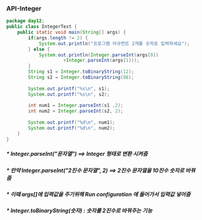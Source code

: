 ### API-Integer

```java
package day12;
public class IntegerTest {
	public static void main(String[] args) {
		if(args.length != 2) {
			System.out.println("프로그램 아규먼트 2개를 숫자로 입력하세요");
		} else {
			System.out.println(Integer.parseInt(args[0])
					 +Integer.parseInt(args[1]));
		}
		String s1 = Integer.toBinaryString(12);
		String s2 = Integer.toBinaryString(88);
	    
		System.out.printf("%s\n", s1);
		System.out.printf("%s\n", s2);
		
		int num1 = Integer.parseInt(s1 ,2);
		int num2 = Integer.parseInt(s2, 2);
		
		System.out.printf("%d\n", num1);
		System.out.printf("%d\n", num2);
	}
}
```

##### * Integer.parseInt("문자열") ==> Integer 형태로 변환 시켜줌

##### * 만약 Integer.parseInt("2진수 문자열", 2) ==> 2진수 문자열을 10진수 숫자로 바꿔줌

##### * 이때 args[]에 입력값을 주기위해 Run configuration 에 들어가서 입력값 넣어줌

##### * Integer.toBinaryString(숫자) : 숫자를 2진수로 바꿔주는 기능


